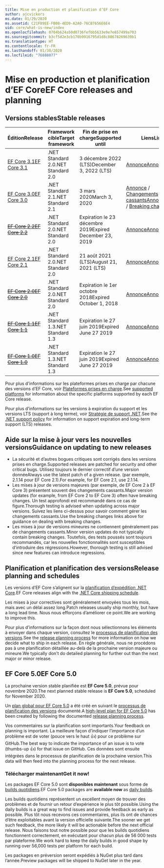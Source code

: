 ```yaml
---
title: Mise en production et planification d’EF Core
author: ajcvickers
ms.date: 01/29/2020
ms.assetid: C21F89EE-FB08-4ED9-A2A0-76CB7656E6E4
uid: core/what-is-new/index
ms.openlocfilehash: 0704b624a50d0736fefbb5633e9e7e657499a703
ms.sourcegitcommit: b3cf5d2e3cb170b9916795d1d8c88678269639b1
ms.translationtype: HT
ms.contentlocale: fr-FR
ms.lasthandoff: 01/30/2020
ms.locfileid: "76888077"
---
```

# <a name="ef-core-releases-and-planning"></a><span data-ttu-id="3d12b-102">Mise en production et planification d’EF Core</span><span class="sxs-lookup"><span data-stu-id="3d12b-102">EF Core releases and planning</span></span>

## <a name="stable-releases"></a><span data-ttu-id="3d12b-103">Versions stables</span><span class="sxs-lookup"><span data-stu-id="3d12b-103">Stable releases</span></span>

| <span data-ttu-id="3d12b-104">Édition</span><span class="sxs-lookup"><span data-stu-id="3d12b-104">Release</span></span> | <span data-ttu-id="3d12b-105">Framework cible</span><span class="sxs-lookup"><span data-stu-id="3d12b-105">Target framework</span></span> | <span data-ttu-id="3d12b-106">Fin de prise en charge</span><span class="sxs-lookup"><span data-stu-id="3d12b-106">Supported until</span></span> | <span data-ttu-id="3d12b-107">Liens</span><span class="sxs-lookup"><span data-stu-id="3d12b-107">Links</span></span>
|:--------|------------------|-----------------|------
| [<span data-ttu-id="3d12b-108">EF Core 3.1</span><span class="sxs-lookup"><span data-stu-id="3d12b-108">EF Core 3.1</span></span>](https://www.nuget.org/packages/Microsoft.EntityFrameworkCore/3.1.1) | <span data-ttu-id="3d12b-109">.NET Standard 2.0</span><span class="sxs-lookup"><span data-stu-id="3d12b-109">.NET Standard 2.0</span></span> | <span data-ttu-id="3d12b-110">3 décembre 2022 (LTS)</span><span class="sxs-lookup"><span data-stu-id="3d12b-110">December 3, 2022 (LTS)</span></span> | [<span data-ttu-id="3d12b-111">Annonce</span><span class="sxs-lookup"><span data-stu-id="3d12b-111">Announcement</span></span>](https://devblogs.microsoft.com/dotnet/announcing-entity-framework-core-3-1-and-entity-framework-6-4/)
| [<span data-ttu-id="3d12b-112">EF Core 3.0</span><span class="sxs-lookup"><span data-stu-id="3d12b-112">EF Core 3.0</span></span>](https://www.nuget.org/packages/Microsoft.EntityFrameworkCore/3.0.1) | <span data-ttu-id="3d12b-113">.NET Standard 2.1</span><span class="sxs-lookup"><span data-stu-id="3d12b-113">.NET Standard 2.1</span></span> | <span data-ttu-id="3d12b-114">3 mars 2020</span><span class="sxs-lookup"><span data-stu-id="3d12b-114">March 3, 2020</span></span> | <span data-ttu-id="3d12b-115">[Annonce](https://devblogs.microsoft.com/dotnet/announcing-ef-core-3-0-and-ef-6-3-general-availability/) / [Changements cassants](ef-core-3.0/breaking-changes.md)</span><span class="sxs-lookup"><span data-stu-id="3d12b-115">[Announcement](https://devblogs.microsoft.com/dotnet/announcing-ef-core-3-0-and-ef-6-3-general-availability/) / [Breaking changes](ef-core-3.0/breaking-changes.md)</span></span>
| <span data-ttu-id="3d12b-116">~~[EF Core 2.2](https://www.nuget.org/packages/Microsoft.EntityFrameworkCore/2.2.6)~~</span><span class="sxs-lookup"><span data-stu-id="3d12b-116">~~[EF Core 2.2](https://www.nuget.org/packages/Microsoft.EntityFrameworkCore/2.2.6)~~</span></span> | <span data-ttu-id="3d12b-117">.NET Standard 2.0</span><span class="sxs-lookup"><span data-stu-id="3d12b-117">.NET Standard 2.0</span></span> | <span data-ttu-id="3d12b-118">Expiration le 23 décembre 2019</span><span class="sxs-lookup"><span data-stu-id="3d12b-118">Expired December 23, 2019</span></span> | [<span data-ttu-id="3d12b-119">Annonce</span><span class="sxs-lookup"><span data-stu-id="3d12b-119">Announcement</span></span>](https://devblogs.microsoft.com/dotnet/announcing-entity-framework-core-2-2/)
| [<span data-ttu-id="3d12b-120">EF Core 2.1</span><span class="sxs-lookup"><span data-stu-id="3d12b-120">EF Core 2.1</span></span>](https://www.nuget.org/packages/Microsoft.EntityFrameworkCore/2.1.14) | <span data-ttu-id="3d12b-121">.NET Standard 2.0</span><span class="sxs-lookup"><span data-stu-id="3d12b-121">.NET Standard 2.0</span></span> | <span data-ttu-id="3d12b-122">21 août 2021 (LTS)</span><span class="sxs-lookup"><span data-stu-id="3d12b-122">August 21, 2021 (LTS)</span></span> | [<span data-ttu-id="3d12b-123">Annonce</span><span class="sxs-lookup"><span data-stu-id="3d12b-123">Announcement</span></span>](https://devblogs.microsoft.com/dotnet/announcing-entity-framework-core-2-1/)
| <span data-ttu-id="3d12b-124">~~[EF Core 2.0](https://www.nuget.org/packages/Microsoft.EntityFrameworkCore/2.0.3)~~</span><span class="sxs-lookup"><span data-stu-id="3d12b-124">~~[EF Core 2.0](https://www.nuget.org/packages/Microsoft.EntityFrameworkCore/2.0.3)~~</span></span> | <span data-ttu-id="3d12b-125">.NET Standard 2.0</span><span class="sxs-lookup"><span data-stu-id="3d12b-125">.NET Standard 2.0</span></span> | <span data-ttu-id="3d12b-126">Expiration le 1er octobre 2018</span><span class="sxs-lookup"><span data-stu-id="3d12b-126">Expired October 1, 2018</span></span> | [<span data-ttu-id="3d12b-127">Annonce</span><span class="sxs-lookup"><span data-stu-id="3d12b-127">Announcement</span></span>](https://devblogs.microsoft.com/dotnet/announcing-entity-framework-core-2-0/)
| <span data-ttu-id="3d12b-128">~~[EF Core 1.1](https://www.nuget.org/packages/Microsoft.EntityFrameworkCore/1.1.6)~~</span><span class="sxs-lookup"><span data-stu-id="3d12b-128">~~[EF Core 1.1](https://www.nuget.org/packages/Microsoft.EntityFrameworkCore/1.1.6)~~</span></span> | <span data-ttu-id="3d12b-129">.NET Standard 1.3</span><span class="sxs-lookup"><span data-stu-id="3d12b-129">.NET Standard 1.3</span></span> | <span data-ttu-id="3d12b-130">Expiration le 27 juin 2019</span><span class="sxs-lookup"><span data-stu-id="3d12b-130">Expired June 27 2019</span></span> | [<span data-ttu-id="3d12b-131">Annonce</span><span class="sxs-lookup"><span data-stu-id="3d12b-131">Announcement</span></span>](https://devblogs.microsoft.com/dotnet/announcing-entity-framework-core-1-1/)
| <span data-ttu-id="3d12b-132">~~[EF Core 1.0](https://www.nuget.org/packages/Microsoft.EntityFrameworkCore/1.0.6)~~</span><span class="sxs-lookup"><span data-stu-id="3d12b-132">~~[EF Core 1.0](https://www.nuget.org/packages/Microsoft.EntityFrameworkCore/1.0.6)~~</span></span> | <span data-ttu-id="3d12b-133">.NET Standard 1.3</span><span class="sxs-lookup"><span data-stu-id="3d12b-133">.NET Standard 1.3</span></span> | <span data-ttu-id="3d12b-134">Expiration le 27 juin 2019</span><span class="sxs-lookup"><span data-stu-id="3d12b-134">Expired June 27 2019</span></span> | [<span data-ttu-id="3d12b-135">Annonce</span><span class="sxs-lookup"><span data-stu-id="3d12b-135">Announcement</span></span>](https://devblogs.microsoft.com/dotnet/entity-framework-core-1-0-0-available/)

<span data-ttu-id="3d12b-136">Pour plus d’informations sur les plateformes prises en charge par chacune des versions d’EF Core, voir [Plateformes prises en charge](../platforms/index.md).</span><span class="sxs-lookup"><span data-stu-id="3d12b-136">See [supported platforms](../platforms/index.md) for information about the specific platforms supported by each EF Core release.</span></span>

<span data-ttu-id="3d12b-137">Pour plus d’informations sur les versions à expiration du support et les versions LTS (support à long terme), voir [Stratégie de support .NET](https://dotnet.microsoft.com/platform/support/policy/dotnet-core).</span><span class="sxs-lookup"><span data-stu-id="3d12b-137">See the [.NET support policy](https://dotnet.microsoft.com/platform/support/policy/dotnet-core) for information on support expiration and long-term support (LTS) releases.</span></span>

## <a name="guidance-on-updating-to-new-releases"></a><span data-ttu-id="3d12b-138">Aide sur la mise à jour vers les nouvelles versions</span><span class="sxs-lookup"><span data-stu-id="3d12b-138">Guidance on updating to new releases</span></span>

* <span data-ttu-id="3d12b-139">La sécurité et d’autres bogues critiques sont corrigés dans les versions prises en charge.</span><span class="sxs-lookup"><span data-stu-id="3d12b-139">Supported releases are patched for security and other critical bugs.</span></span> <span data-ttu-id="3d12b-140">Utilisez toujours le dernier correctif d’une version donnée</span><span class="sxs-lookup"><span data-stu-id="3d12b-140">Always use the latest patch of a given release.</span></span> <span data-ttu-id="3d12b-141">(par exemple, 2.1.14 pour EF Core 2.1).</span><span class="sxs-lookup"><span data-stu-id="3d12b-141">For example, for EF Core 2.1, use 2.1.14.</span></span>
* <span data-ttu-id="3d12b-142">Les mises à jour de versions majeures (par exemple, de EF Core 2 à EF Core 3) présentent souvent des changements cassants.</span><span class="sxs-lookup"><span data-stu-id="3d12b-142">Major version updates (for example, from EF Core 2 to EF Core 3) often have breaking changes.</span></span> <span data-ttu-id="3d12b-143">Un test approfondi est recommandé dans ce cas de figure.</span><span class="sxs-lookup"><span data-stu-id="3d12b-143">Thorough testing is advised when updating across major versions.</span></span> <span data-ttu-id="3d12b-144">Suivez les liens ci-dessus pour savoir comment gérer les changements cassants.</span><span class="sxs-lookup"><span data-stu-id="3d12b-144">Use the breaking changes links above for guidance on dealing with breaking changes.</span></span>
* <span data-ttu-id="3d12b-145">Les mises à jour de versions mineures ne contiennent généralement pas de changements cassants.</span><span class="sxs-lookup"><span data-stu-id="3d12b-145">Minor version updates do not typically contain breaking changes.</span></span> <span data-ttu-id="3d12b-146">Toutefois, des tests poussés sont toujours recommandés, car les nouvelles fonctionnalités sont susceptibles d’introduire des régressions.</span><span class="sxs-lookup"><span data-stu-id="3d12b-146">However, thorough testing is still advised since new features can introduce regressions.</span></span>

## <a name="release-planning-and-schedules"></a><span data-ttu-id="3d12b-147">Planification et planification des versions</span><span class="sxs-lookup"><span data-stu-id="3d12b-147">Release planning and schedules</span></span>

<span data-ttu-id="3d12b-148">Les versions d’EF Core s’alignent sur la [planification d’expédition .NET Core](https://github.com/dotnet/core/blob/master/roadmap.md).</span><span class="sxs-lookup"><span data-stu-id="3d12b-148">EF Core releases align with the [.NET Core shipping schedule](https://github.com/dotnet/core/blob/master/roadmap.md).</span></span>

<span data-ttu-id="3d12b-149">Les mises à jour correctives sont généralement envoyées tous les mois, mais avec un délai assez long.</span><span class="sxs-lookup"><span data-stu-id="3d12b-149">Patch releases usually ship monthly, but have a long lead time.</span></span>
<span data-ttu-id="3d12b-150">Nous nous efforçons d’améliorer ce point.</span><span class="sxs-lookup"><span data-stu-id="3d12b-150">We are working to improve this.</span></span>

<span data-ttu-id="3d12b-151">Pour plus d’informations sur la façon dont nous sélectionnons les éléments à envoyer dans chaque version, consultez le [processus de planification des versions](release-planning.md).</span><span class="sxs-lookup"><span data-stu-id="3d12b-151">See the [release planning process](release-planning.md) for more information on how we decide what to ship in each release.</span></span>
<span data-ttu-id="3d12b-152">En règle générale, nous ne procédons pas à une planification détaillée au-delà de la prochaine version majeure ou mineure.</span><span class="sxs-lookup"><span data-stu-id="3d12b-152">We typically don't do detailed planning for further out than the next major or minor release.</span></span>

## <a name="ef-core-50"></a><span data-ttu-id="3d12b-153">EF Core 5.0</span><span class="sxs-lookup"><span data-stu-id="3d12b-153">EF Core 5.0</span></span>

<span data-ttu-id="3d12b-154">La prochaine version stable planifiée est **EF Core 5.0**, prévue pour novembre 2020.</span><span class="sxs-lookup"><span data-stu-id="3d12b-154">The next planned stable release is **EF Core 5.0**, scheduled for November 2020.</span></span>

<span data-ttu-id="3d12b-155">Un [plan global pour EF Core 5.0](ef-core-5.0/plan.md) a été créé en suivant le [processus de planification des versions](release-planning.md) documenté.</span><span class="sxs-lookup"><span data-stu-id="3d12b-155">A [high-level plan for EF Core 5.0](ef-core-5.0/plan.md) has been created by following the documented [release planning process](release-planning.md).</span></span>

<span data-ttu-id="3d12b-156">Vos commentaires sur la planification sont importants.</span><span class="sxs-lookup"><span data-stu-id="3d12b-156">Your feedback on planning is important.</span></span>
<span data-ttu-id="3d12b-157">La meilleure façon d’indiquer l’importance d’un problème est de voter (pouce vers le haut 👍) pour ce problème sur GitHub.</span><span class="sxs-lookup"><span data-stu-id="3d12b-157">The best way to indicate the importance of an issue is to vote (thumbs-up 👍) for that issue on GitHub.</span></span>
<span data-ttu-id="3d12b-158">Ces données sont ensuite intégrées dans le processus de planification de la prochaine version.</span><span class="sxs-lookup"><span data-stu-id="3d12b-158">This data will then feed into the planning process for the next release.</span></span>

### <a name="get-it-now"></a><span data-ttu-id="3d12b-159">Télécharger maintenant</span><span class="sxs-lookup"><span data-stu-id="3d12b-159">Get it now!</span></span>

<span data-ttu-id="3d12b-160">Les packages EF Core 5.0 sont **disponibles maintenant** sous forme de [builds quotidiens](https://github.com/aspnet/AspNetCore/blob/master/docs/DailyBuilds.md).</span><span class="sxs-lookup"><span data-stu-id="3d12b-160">EF Core 5.0 packages are **available now** as [daily builds](https://github.com/aspnet/AspNetCore/blob/master/docs/DailyBuilds.md).</span></span> 

<span data-ttu-id="3d12b-161">Les builds quotidiens représentent un excellent moyen de trouver des problèmes et de fournir un retour d’expérience le plus tôt possible.</span><span class="sxs-lookup"><span data-stu-id="3d12b-161">Using the daily builds is a great way to find issues and provide feedback as early as possible.</span></span>
<span data-ttu-id="3d12b-162">Plus tôt nous recevons ces commentaires, plus ils ont de chances d’être exploitables avant la version officielle suivante.</span><span class="sxs-lookup"><span data-stu-id="3d12b-162">The sooner we get such feedback, the more likely it will be actionable before the next official release.</span></span>
<span data-ttu-id="3d12b-163">Nous faisons tout notre possible pour que les builds quotidiens fonctionnent correctement, en exécutant pour chacun plus de 56 000 tests par plateforme.</span><span class="sxs-lookup"><span data-stu-id="3d12b-163">We work hard to keep the daily builds in good shape by running over 56,000 tests per platform for each build.</span></span>

<span data-ttu-id="3d12b-164">Les packages en préversion seront expédiés à NuGet plus tard dans l’année.</span><span class="sxs-lookup"><span data-stu-id="3d12b-164">Preview packages will be shipped to NuGet later in the year.</span></span>
